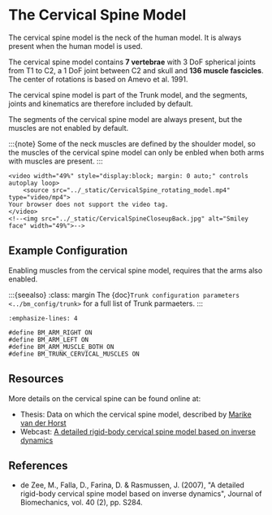 # The Cervical Spine Model

The cervical spine model is the neck of the human model. It is always present
when the human model is used.

The cervical spine model contains **7 vertebrae** with 3 DoF spherical
joints from T1 to C2, a 1 DoF joint between C2 and skull and **136 muscle
fascicles**. The center of rotations is based on Amevo et al. 1991.

The cervical spine model is part of the Trunk model, and the segments,
joints and kinematics are therefore included by default.

The segments of the cervical spine model are always present, but the muscles are
not enabled by default. 

:::{note}
Some of the neck muscles are defined by the shoulder
model, so the muscles of the cervical spine model can only be enbled when both
arms with muscles are present.
:::

```{raw} html
<video width="49%" style="display:block; margin: 0 auto;" controls autoplay loop>
    <source src="../_static/CervicalSpine_rotating_model.mp4" type="video/mp4">
Your browser does not support the video tag.
</video>
<!--<img src="../_static/CervicalSpineCloseupBack.jpg" alt="Smiley face" width="49%">-->
```

## Example Configuration

Enabling muscles from the cervical spine model, requires that the arms
also enabled.

:::{seealso}
:class: margin
The {doc}`Trunk configuration parameters <../bm_config/trunk>` for a
full list of Trunk parmaeters.
:::

```{code-block} AnyScriptDoc
:emphasize-lines: 4

#define BM_ARM_RIGHT ON
#define BM_ARM_LEFT ON
#define BM_ARM_MUSCLE_BOTH ON
#define BM_TRUNK_CERVICAL_MUSCLES ON
```




## Resources

More details on the cervical spine can be found online at:

- Thesis: Data on which the cervical spine model, described by [Marike van der
  Horst](https://pure.tue.nl/ws/files/2084228/200211336.pdf)
- Webcast: [A detailed rigid-body cervical spine model based on inverse
  dynamics](https://www.anybodytech.com/em_publication/a-detailed-rigid-body-cervical-spine-model-based-on-inverse-dynamics/)

## References

- de Zee, M., Falla, D., Farina, D. & Rasmussen, J. (2007), "A detailed
  rigid-body cervical spine model based on inverse dynamics", Journal
  of Biomechanics, vol. 40 (2), pp. S284.
